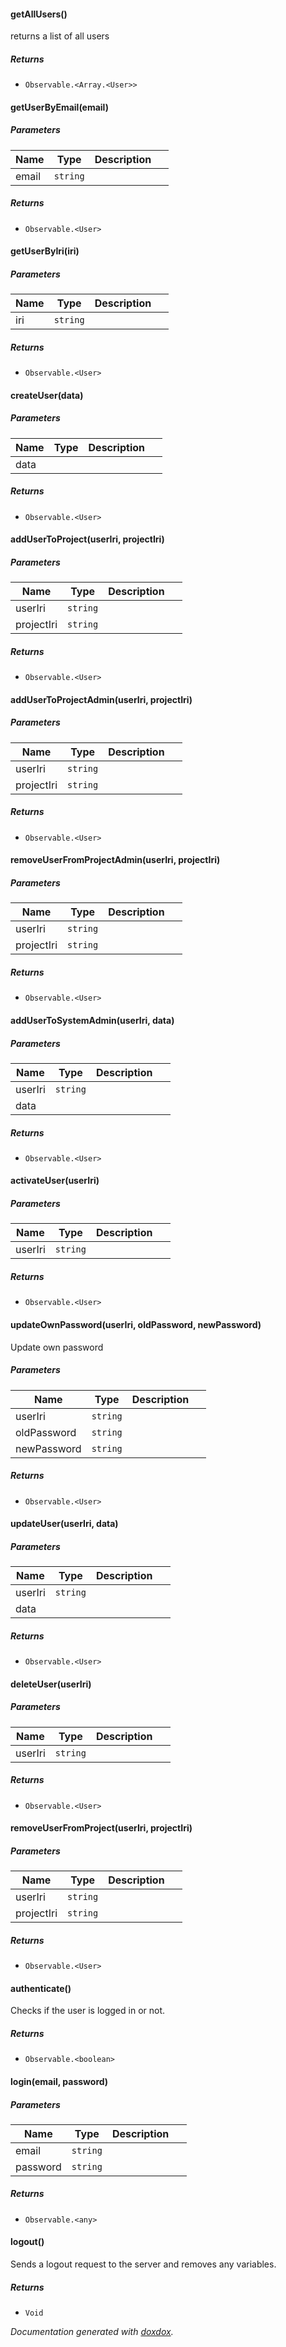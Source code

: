 #### getAllUsers() 

returns a list of all users






##### Returns


- `Observable.<Array.<User>>`  



#### getUserByEmail(email) 






##### Parameters

| Name | Type | Description |  |
| ---- | ---- | ----------- | -------- |
| email | `string`  |  | &nbsp; |




##### Returns


- `Observable.<User>`  



#### getUserByIri(iri) 






##### Parameters

| Name | Type | Description |  |
| ---- | ---- | ----------- | -------- |
| iri | `string`  |  | &nbsp; |




##### Returns


- `Observable.<User>`  



#### createUser(data) 






##### Parameters

| Name | Type | Description |  |
| ---- | ---- | ----------- | -------- |
| data |  |  | &nbsp; |




##### Returns


- `Observable.<User>`  



#### addUserToProject(userIri, projectIri) 






##### Parameters

| Name | Type | Description |  |
| ---- | ---- | ----------- | -------- |
| userIri | `string`  |  | &nbsp; |
| projectIri | `string`  |  | &nbsp; |




##### Returns


- `Observable.<User>`  



#### addUserToProjectAdmin(userIri, projectIri) 






##### Parameters

| Name | Type | Description |  |
| ---- | ---- | ----------- | -------- |
| userIri | `string`  |  | &nbsp; |
| projectIri | `string`  |  | &nbsp; |




##### Returns


- `Observable.<User>`  



#### removeUserFromProjectAdmin(userIri, projectIri) 






##### Parameters

| Name | Type | Description |  |
| ---- | ---- | ----------- | -------- |
| userIri | `string`  |  | &nbsp; |
| projectIri | `string`  |  | &nbsp; |




##### Returns


- `Observable.<User>`  



#### addUserToSystemAdmin(userIri, data) 






##### Parameters

| Name | Type | Description |  |
| ---- | ---- | ----------- | -------- |
| userIri | `string`  |  | &nbsp; |
| data |  |  | &nbsp; |




##### Returns


- `Observable.<User>`  



#### activateUser(userIri) 






##### Parameters

| Name | Type | Description |  |
| ---- | ---- | ----------- | -------- |
| userIri | `string`  |  | &nbsp; |




##### Returns


- `Observable.<User>`  



#### updateOwnPassword(userIri, oldPassword, newPassword) 

Update own password




##### Parameters

| Name | Type | Description |  |
| ---- | ---- | ----------- | -------- |
| userIri | `string`  |  | &nbsp; |
| oldPassword | `string`  |  | &nbsp; |
| newPassword | `string`  |  | &nbsp; |




##### Returns


- `Observable.<User>`  



#### updateUser(userIri, data) 






##### Parameters

| Name | Type | Description |  |
| ---- | ---- | ----------- | -------- |
| userIri | `string`  |  | &nbsp; |
| data |  |  | &nbsp; |




##### Returns


- `Observable.<User>`  



#### deleteUser(userIri) 






##### Parameters

| Name | Type | Description |  |
| ---- | ---- | ----------- | -------- |
| userIri | `string`  |  | &nbsp; |




##### Returns


- `Observable.<User>`  



#### removeUserFromProject(userIri, projectIri) 






##### Parameters

| Name | Type | Description |  |
| ---- | ---- | ----------- | -------- |
| userIri | `string`  |  | &nbsp; |
| projectIri | `string`  |  | &nbsp; |




##### Returns


- `Observable.<User>`  



#### authenticate() 

Checks if the user is logged in or not.






##### Returns


- `Observable.<boolean>`  



#### login(email, password) 






##### Parameters

| Name | Type | Description |  |
| ---- | ---- | ----------- | -------- |
| email | `string`  |  | &nbsp; |
| password | `string`  |  | &nbsp; |




##### Returns


- `Observable.<any>`  



#### logout() 

Sends a logout request to the server and removes any variables.






##### Returns


- `Void`




*Documentation generated with [doxdox](https://github.com/neogeek/doxdox).*
